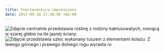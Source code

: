 ```yaml
---
title: Fuerteventura impressions
date: 2017-09-18 17:38:00 +02:00
---
```


![Zdjęcie centralnie przedstawia roślinę z rodziny kaktusowatych, rosnącą w szarej glebie na tle jasnej ściany.](https://assets0.ello.co/uploads/asset/attachment/6235681/ello-optimized-4ab7553c.jpg)
![Zdjęcie przedstawia szkic wykonany tuszem z elementami kolażu. Z lewego górnego i prawego dolnego rogu wyrasta ro](https://assets2.ello.co/uploads/asset/attachment/6242404/ello-optimized-dbcead22.jpg)
